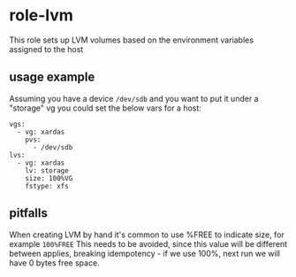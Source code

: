 # role-lvm

This role sets up LVM volumes based on the environment variables assigned to the host

## usage example

Assuming you have a device `/dev/sdb` and you want to put it under a "storage" vg you could set the below vars for a host:

```
vgs:
  - vg: xardas
    pvs:
      - /dev/sdb
lvs:
  - vg: xardas
    lv: storage
    size: 100%VG
    fstype: xfs

```

## pitfalls

When creating LVM by hand it's common to use %FREE to indicate size, for example `100%FREE`
This needs to be avoided, since this value will be different between applies, breaking idempotency -  if we use 100%, next run we will have 0 bytes free space.

